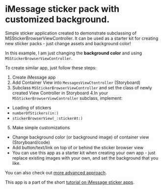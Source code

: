 # iMessage sticker pack with customized background.

Simple sticker application created to demonstrate subclassing of MSStickerBrowserViewController. It can be used as a starter kit for creating new sticker packs - just change assets and background color!

In this example, I am just changing the **background color** and using `MSStickerBrowserViewController`.

To create similar app, just follow these steps:

1. Create iMessage app
2. Add Container View into `MessagesViewCtontroller` (Storyboard)
3. Subclass `MSStickerBrowserViewController` and set the class of newly created View Controller in Storyboard
4.In your `MSStickerBrowserViewController` subclass, implement:
- Loading of stickers
- `numberOfStickers(in:)`
- `stickerBrowserView(_:stickerAt:)`
5. Make simple customizations
- Change background color (or background image) of container view (Storyboard/code)
- Add button/text/link on top of or behind the sticker browser view
- You can use this app as a starter kit when creating your own app - just replace existing images with your own, and set the background that you like.

You can also check out [more advanced approach](https://github.com/jelenakrmar/customStickerApp).

This app is a part of the short [tutorial on iMessage sticker apps](http://www.slideshare.net/JelenaKrmar/different-types-of-sticker-apps-72003132).
